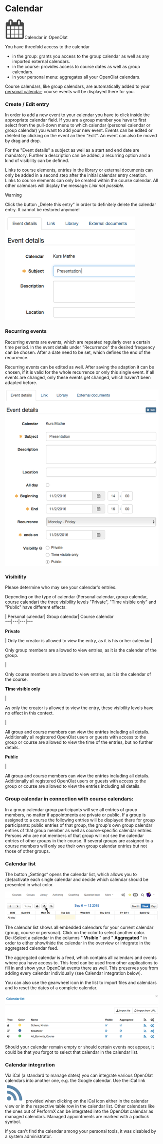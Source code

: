 # Calendar

![](assets/calendar.png)Calendar in OpenOlat

You have threefold access to the calendar

  * in the group: grants you access to the group calendar as well as any imported external calendars. 
  * in the course: provides access to course dates as well as group calendars.
  * in your personal menu: aggregates all your OpenOlat calendars.

Course calendars, like group calendars, are automatically added to your
[personal calendar](Personal+Menu.html#PersonalMenu-_pers_kalender); course
events will be displayed there for you.

  
### Create / Edit entry

In order to add a new event to your calendar you have to click inside the
appropriate calendar field. If you are a group member you have to first select
from the pull-down menu to which calendar (personal calendar or group
calendar) you want to add your new event. Events can be edited or deleted by
clicking on the event an then "Edit". An event can also be moved by drag and
drop.

For the "Event details" a subject as well as a start and end date are
mandatory. Further a description can be added, a recurring option and a kind
of visibility can be defined.

Links to course elements, entries in the library or external documents can
only be added in a second step after the initial calendar entry creation.
Links to course elements can only be created within the course calendar. All
other calendars will display the message: _Link not possible._

Warning

Click the button „Delete this entry“ in order to definitely delete the
calendar entry. It cannot be restored anymore!

![](assets/calendar_connection_EN.png)

### Recurring events

Recurring events are events, which are repeated regularly over a certain time
period. In the event details under "Recurrence" the desired frequency can be
chosen. After a date need to be set, which defines the end of the recurrence.

Recurring events can be edited as well. After saving the adaption it can be
chosen, if it is valid for the whole recurrence or only this single event. If
all events are changed, only these events get changed, which haven't been
adapted before.

![](assets/recurringevent_EN.png)

  

### Visibility

Please determine who may see your calendar's entries.

Depending on the type of calendar (Personal calendar, group calendar, course
calendar) the three visibility levels "Private", "Time visible only" and
"Public" have different effects:

  
| Personal calendar| Group calendar| Course calendar  
---|---|---|---  
  
 **Private**

|  Only the creator is allowed to view the entry, as it is his or her
calendar.|

Only group members are allowed to view entries, as it is the calendar of the
group.

|

Only course members are allowed to view entries, as it is the calendar of the
course.  
  
 **Time visible only**

|

As only the creator is allowed to view the entry, these visibility levels have
no effect in this context.

|

All group and course members can view the entries including all details.
Additionally all registered OpenOlat users or guests with access to the group
or course are allowed to view the time of the entries, but no further details.  
  
 **Public**

|

All group and course members can view the entries including all details.
Additionally all registered OpenOlat users or guests with access to the group
or course are allowed to view the entries including all details.  
  
  

### Group calendar in connection with course calendars:

In a group calendar group participants will see all entries of group members,
no matter if appointments are private or public. If a group is assigned to a
course the following entries will be displayed there for group participants:
public entries of that group, the group's own group calendar entries of that
group member as well as course-specific calendar entries. Persons who are not
members of that group will not see the calendar entries of other groups in
their course. If several groups are assigned to a course members will only see
their own group calendar entries but not those of other groups.

  

### Calendar list

The button „Settings“ opens the calendar list, which allows you to
(de)activate each single calendar and decide which calendar should be
presented in what color.

![](assets/calendar.gif)

The calendar list shows all embedded calendars for your current calendar
(group, course or personal). Click on the color to select another color.
De-/Select a calendar in the columns " **Visible** " and " **Aggregated** " in
order to either show/hide the calendar in the overview or integrate in the
aggregated calendar feed.

The aggregated calendar is a feed, which contains all calendars and events
where you have access to. This feed can be used from other applications to
fill in and show your OpenOlat events there as well. This preserves you from
adding every calendar individually (see Calendar integration below).

You can also use the gearwheel icon in the list to import files and calendars
and to reset the dates of a complete calendar.

![](assets/calendar_list.gif)  

Should your calendar remain empty or should certain events not appear, it
could be that you forgot to select that calendar in the calendar list.

### Calendar integration

Via iCal (a standard to manage dates) you can integrate various OpenOlat
calendars into another one, e.g. the Google calendar. Use the iCal link
![](assets/rss.png)
provided when clicking on the iCal icon either in the calendar view or in the
respective table row in the calendar list. Other calendars like the ones out
of PerformX can be integrated into the OpenOlat calendar as managed calendars.
Managed appointments are marked with a padlock symbol.

If you can't find the calendar among your personal tools, it was disabled by a
system administrator.

